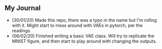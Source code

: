 ## My Journal

- (30/01/20) Made this repo, there was a typo in the name but I'm rolling with it. Might start to mess around with VAEs in pytorch, per the readings.
- (06/02/20) Finished writing a basic VAE class. Will try to replicate the MNIST figure, and then start to play around with changing the outputs.
